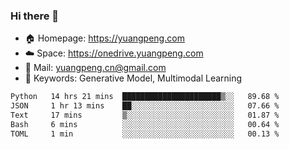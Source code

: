 ### Hi there 👋

- 🏠 Homepage: https://yuangpeng.com
- ☁️ Space: https://onedrive.yuangpeng.com
- 📧 Mail: yuangpeng.cn@gmail.com
- 🌅 Keywords: Generative Model, Multimodal Learning

<!--
**yuangpeng/yuangpeng** is a ✨ _special_ ✨ repository because its `README.md` (this file) appears on your GitHub profile.

Here are some ideas to get you started:

- 🔭 I’m currently working on ...
- 🌱 I’m currently learning ...
- 👯 I’m looking to collaborate on ...
- 🤔 I’m looking for help with ...
- 💬 Ask me about ...
- 📫 How to reach me: ...
- 😄 Pronouns: ...
- ⚡ Fun fact: ...
-->

<!--START_SECTION:waka-->

```txt
Python   14 hrs 21 mins  ██████████████████████▒░░   89.68 %
JSON     1 hr 13 mins    ██░░░░░░░░░░░░░░░░░░░░░░░   07.66 %
Text     17 mins         ▒░░░░░░░░░░░░░░░░░░░░░░░░   01.87 %
Bash     6 mins          ░░░░░░░░░░░░░░░░░░░░░░░░░   00.64 %
TOML     1 min           ░░░░░░░░░░░░░░░░░░░░░░░░░   00.13 %
```

<!--END_SECTION:waka-->
